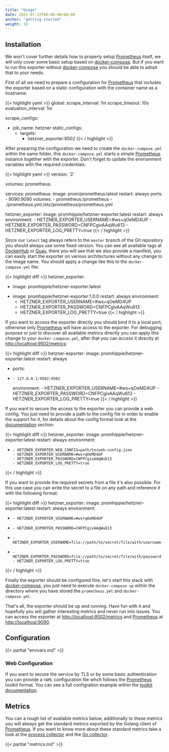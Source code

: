 ```yaml
---
title: "Usage"
date: 2022-07-22T00:00:00+00:00
anchor: "getting-started"
weight: 10
---
```


## Installation

We won't cover further details how to properly setup [Prometheus][prometheus]
itself, we will only cover some basic setup based on [docker-compose][compose].
But if you want to run this exporter without [docker-compose][compose] you
should be able to adopt that to your needs.

First of all we need to prepare a configuration for [Prometheus][prometheus]
that includes the exporter based on a static configuration with the container
name as a hostname:

{{< highlight yaml >}}
global:
  scrape_interval: 1m
  scrape_timeout: 10s
  evaluation_interval: 1m

scrape_configs:
- job_name: hetzner
  static_configs:
  - targets:
    - hetzner_exporter:9502
{{< / highlight >}}

After preparing the configuration we need to create the `docker-compose.yml`
within the same folder, this `docker-compose.yml` starts a simple
[Prometheus][prometheus] instance together with the exporter. Don't forget to
update the envrionment variables with the required credentials.

{{< highlight yaml >}}
version: '2'

volumes:
  prometheus:

services:
  prometheus:
    image: prom/prometheus:latest
    restart: always
    ports:
      - 9090:9090
    volumes:
      - prometheus:/prometheus
      - ./prometheus.yml:/etc/prometheus/prometheus.yml

  hetzner_exporter:
    image: promhippie/hetzner-exporter:latest
    restart: always
    environment:
      - HETZNER_EXPORTER_USERNAME=#ws+qOeMD4UP
      - HETZNER_EXPORTER_PASSWORD=CNFPCgivAAqWu613
      - HETZNER_EXPORTER_LOG_PRETTY=true
{{< / highlight >}}

Since our `latest` tag always refers to the `master` branch of the Git
repository you should always use some fixed version. You can see all available
tags at [DockerHub][dockerhub] or [Quay][quayio], there you will see that we
also provide a manifest, you can easily start the exporter on various
architectures without any change to the image name. You should apply a change
like this to the `docker-compose.yml` file:

{{< highlight diff >}}
  hetzner_exporter:
-   image: promhippie/hetzner-exporter:latest
+   image: promhippie/hetzner-exporter:1.0.0
    restart: always
    environment:
      - HETZNER_EXPORTER_USERNAME=#ws+qOeMD4UP
      - HETZNER_EXPORTER_PASSWORD=CNFPCgivAAqWu613
      - HETZNER_EXPORTER_LOG_PRETTY=true
{{< / highlight >}}

If you want to access the exporter directly you should bind it to a local port,
otherwise only [Prometheus][prometheus] will have access to the exporter. For
debugging purpose or just to discover all available metrics directly you can
apply this change to your `docker-compose.yml`, after that you can access it
directly at [http://localhost:9502/metrics](http://localhost:9502/metrics):

{{< highlight diff >}}
  hetzner-exporter:
    image: promhippie/hetzner-exporter:latest
    restart: always
+   ports:
+     - 127.0.0.1:9502:9502
    environment:
      - HETZNER_EXPORTER_USERNAME=#ws+qOeMD4UP
      - HETZNER_EXPORTER_PASSWORD=CNFPCgivAAqWu613
      - HETZNER_EXPORTER_LOG_PRETTY=true
{{< / highlight >}}

If you want to secure the access to the exporter you can provide a web config.
You just need to provide a path to the config file in order to enable the
support for it, for details about the config format look at the
[documentation](#web-configuration) section:

{{< highlight diff >}}
  hetzner_exporter:
    image: promhippie/hetzner-exporter:latest
    restart: always
    environment:
+     - HETZNER_EXPORTER_WEB_CONFIG=path/to/web-config.json
      - HETZNER_EXPORTER_USERNAME=#ws+qOeMD4UP
      - HETZNER_EXPORTER_PASSWORD=CNFPCgivAAqWu613
      - HETZNER_EXPORTER_LOG_PRETTY=true
{{< / highlight >}}

If you want to provide the required secrets from a file it's also possible. For
this use case you can write the secret to a file on any path and reference it
with the following format:

{{< highlight diff >}}
  hetzner_exporter:
    image: promhippie/hetzner-exporter:latest
    restart: always
    environment:
-     - HETZNER_EXPORTER_USERNAME=#ws+qOeMD4UP
-     - HETZNER_EXPORTER_PASSWORD=CNFPCgivAAqWu613
+     - HETZNER_EXPORTER_USERNAME=file://path/to/secret/file/with/username
+     - HETZNER_EXPORTER_PASSWORD=file://path/to/secret/file/with/password
      - HETZNER_EXPORTER_LOG_PRETTY=true
{{< / highlight >}}

Finally the exporter should be configured fine, let's start this stack with
[docker-compose][compose], you just need to execute `docker-compose up` within
the directory where you have stored the `prometheus.yml` and
`docker-compose.yml`.

That's all, the exporter should be up and running. Have fun with it and
hopefully you will gather interesting metrics and never run into issues. You can
access the exporter at
[http://localhost:9502/metrics](http://localhost:9502/metrics) and
[Prometheus][prometheus] at [http://localhost:9090](http://localhost:9090).

## Configuration

{{< partial "envvars.md" >}}

### Web Configuration

If you want to secure the service by TLS or by some basic authentication you can
provide a `YAML` configuration file whch follows the [Prometheus][prometheus]
toolkit format. You can see a full configration example within the
[toolkit documentation][toolkit].

## Metrics

You can a rough list of available metrics below, additionally to these metrics
you will always get the standard metrics exported by the Golang client of
[Prometheus][prometheus]. If you want to know more about these standard metrics
take a look at the [process collector][proccollector] and the
[Go collector][gocollector].

{{< partial "metrics.md" >}}

[prometheus]: https://prometheus.io
[compose]: https://docs.docker.com/compose/
[dockerhub]: https://hub.docker.com/r/promhippie/hetzner-exporter/tags/
[quayio]: https://quay.io/repository/promhippie/hetzner-exporter?tab=tags
[toolkit]: https://github.com/prometheus/exporter-toolkit/blob/master/docs/web-configuration.md
[proccollector]: https://github.com/prometheus/client_golang/blob/master/prometheus/process_collector.go
[gocollector]: https://github.com/prometheus/client_golang/blob/master/prometheus/go_collector.go
